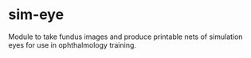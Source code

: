 # sim-eye
Module to take fundus images and produce printable nets of simulation eyes for use in ophthalmology training.
